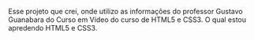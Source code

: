 Esse projeto que crei, onde utilizo as informações do professor Gustavo Guanabara do Curso em Vídeo do curso de HTML5 e CSS3.
O qual estou apredendo HTML5 e CSS3.
